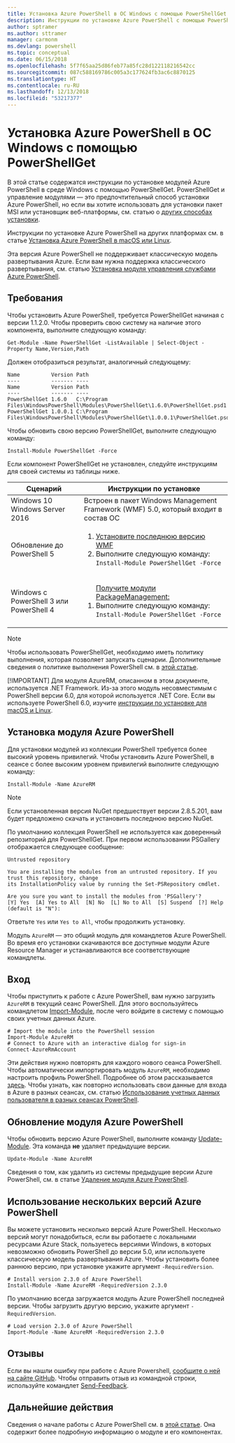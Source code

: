 ```yaml
---
title: Установка Azure PowerShell в ОС Windows с помощью PowerShellGet
description: Инструкции по установке Azure PowerShell с помощью PowerShellGet
author: sptramer
ms.author: sttramer
manager: carmonm
ms.devlang: powershell
ms.topic: conceptual
ms.date: 06/15/2018
ms.openlocfilehash: 5f7f65aa25d86feb77a85fc28d122118216542cc
ms.sourcegitcommit: 087c588169786c005a3c177624fb3ac6c8870125
ms.translationtype: HT
ms.contentlocale: ru-RU
ms.lasthandoff: 12/13/2018
ms.locfileid: "53217377"
---
```

# <a name="install-azure-powershell-on-windows-with-powershellget"></a>Установка Azure PowerShell в ОС Windows с помощью PowerShellGet

В этой статье содержатся инструкции по установке модулей Azure PowerShell в среде Windows с помощью PowerShellGet. PowerShellGet и управление модулями — это предпочтительный способ установки Azure PowerShell, но если вы хотите использовать для установки пакет MSI или установщик веб-платформы, см. статью о [других способах установки](other-install.md).

Инструкции по установке Azure PowerShell на других платформах см. в статье [Установка Azure PowerShell в macOS или Linux](install-azurermps-maclinux.md).

Эта версия Azure PowerShell не поддерживает классическую модель развертывания Azure. Если вам нужна поддержка классического развертывания, см. статью [Установка модуля управления службами Azure PowerShell](/powershell/azure/servicemanagement/install-azure-ps).

## <a name="requirements"></a>Требования

Чтобы установить Azure PowerShell, требуется PowerShellGet начиная с версии 1.1.2.0. Чтобы проверить свою систему на наличие этого компонента, выполните следующую команду:

```powershell-interactive
Get-Module -Name PowerShellGet -ListAvailable | Select-Object -Property Name,Version,Path
```

Должен отобразиться результат, аналогичный следующему:

```output
Name          Version Path
----          ------- ----
Name          Version Path
----          ------- ----
PowerShellGet 1.6.0   C:\Program Files\WindowsPowerShell\Modules\PowerShellGet\1.6.0\PowerShellGet.psd1
PowerShellGet 1.0.0.1 C:\Program Files\WindowsPowerShell\Modules\PowerShellGet\1.0.0.1\PowerShellGet.psd1
```

Чтобы обновить свою версию PowerShellGet, выполните следующую команду:

```powershell-interactive
Install-Module PowerShellGet -Force
```

Если компонент PowerShellGet не установлен, следуйте инструкциям для своей системы из таблицы ниже.

|Сценарий|Инструкции по установке|
|---|---|
|Windows 10<br/>Windows Server 2016|Встроен в пакет Windows Management Framework (WMF) 5.0, который входит в состав ОС|
|Обновление до PowerShell 5| <ol><li>[Установите последнюю версию WMF](https://www.microsoft.com/en-us/download/details.aspx?id=54616)</li><li>Выполните следующую команду:<br/>```Install-Module PowerShellGet -Force```</li></ol>|
|Windows с PowerShell 3 или PowerShell 4|<ol><il>[Получите модули PackageManagement:](http://go.microsoft.com/fwlink/?LinkID=746217)</il><li>Выполните следующую команду:<br/>```Install-Module PowerShellGet -Force```</li></ol>|

> [!NOTE]
> Чтобы использовать PowerShellGet, необходимо иметь политику выполнения, которая позволяет запускать сценарии. Дополнительные сведения о политике выполнения PowerShell см. в [этой статье](/powershell/module/microsoft.powershell.core/about/about_execution_policies).
>
> [!IMPORTANT]
> Для модуля AzureRM, описанном в этом документе, используется .NET Framework. Из-за этого модуль несовместимым с PowerShell версии 6.0, для которой используется .NET Core. Если вы используете PowerShell 6.0, изучите [инструкции по установке для macOS и Linux](install-azurermps-maclinux.md).

## <a name="install-the-azure-powershell-module"></a>Установка модуля Azure PowerShell

Для установки модулей из коллекции PowerShell требуется более высокий уровень привилегий. Чтобы установить Azure PowerShell, в сеансе с более высоким уровнем привилегий выполните следующую команду:

```powershell-interactive
Install-Module -Name AzureRM
```

> [!NOTE]
>  Если установленная версия NuGet предшествует версии 2.8.5.201, вам будет предложено скачать и установить последнюю версию NuGet.

По умолчанию коллекция PowerShell не используется как доверенный репозиторий для PowerShellGet. При первом использовании PSGallery отображается следующее сообщение:

```output
Untrusted repository

You are installing the modules from an untrusted repository. If you trust this repository, change
its InstallationPolicy value by running the Set-PSRepository cmdlet.

Are you sure you want to install the modules from 'PSGallery'?
[Y] Yes  [A] Yes to All  [N] No  [L] No to All  [S] Suspend  [?] Help (default is "N"):
```

Ответьте `Yes` или `Yes to All`, чтобы продолжить установку.

Модуль `AzureRM` — это общий модуль для командлетов Azure PowerShell. Во время его установки скачиваются все доступные модули Azure Resource Manager и устанавливаются все соответствующие командлеты.

## <a name="sign-in"></a>Вход

Чтобы приступить к работе с Azure PowerShell, вам нужно загрузить `AzureRM` в текущий сеанс PowerShell. Для этого воспользуйтесь командлетом [Import-Module](/powershell/module/Microsoft.PowerShell.Core/Import-Module), после чего войдите в систему с помощью своих учетных данных Azure.

```powershell-interactive
# Import the module into the PowerShell session
Import-Module AzureRM
# Connect to Azure with an interactive dialog for sign-in
Connect-AzureRmAccount
```

Эти действия нужно повторять для каждого нового сеанса PowerShell. Чтобы автоматически импортировать модуль `AzureRM`, необходимо настроить профиль PowerShell. Подробнее об этом рассказывается [здесь](/powershell/module/microsoft.powershell.core/about/about_profiles).
Чтобы узнать, как повторно использовать свои данные для входа в Azure в разных сеансах, см. статью [Использование учетных данных пользователя в разных сеансах PowerShell](context-persistence.md).

## <a name="update-the-azure-powershell-module"></a>Обновление модуля Azure PowerShell

Чтобы обновить версию Azure PowerShell, выполните команду [Update-Module](/powershell/module/powershellget/update-module). Эта команда __не__ удаляет предыдущие версии.

```powershell-interactive
Update-Module -Name AzureRM
```

Сведения о том, как удалить из системы предыдущие версии Azure PowerShell, см. в статье [Удаление модуля Azure PowerShell](uninstall-azurerm-ps.md).

## <a name="use-multiple-versions-of-azure-powershell"></a>Использование нескольких версий Azure PowerShell

Вы можете установить несколько версий Azure PowerShell. Несколько версий могут понадобиться, если вы работаете с локальными ресурсами Azure Stack, пользуетесь версиями Windows, в которых невозможно обновить PowerShell до версии 5.0, или используете классическую модель развертывания Azure. Чтобы установить более раннюю версию, при установке укажите аргумент `-RequiredVersion`.

```powershell-interactive
# Install version 2.3.0 of Azure PowerShell
Install-Module -Name AzureRM -RequiredVersion 2.3.0
```

По умолчанию всегда загружается модуль Azure PowerShell последней версии. Чтобы загрузить другую версию, укажите аргумент `-RequiredVersion`.

```powershell-interactive
# Load version 2.3.0 of Azure PowerShell
Import-Module -Name AzureRM -RequiredVersion 2.3.0
```

## <a name="provide-feedback"></a>Отзывы

Если вы нашли ошибку при работе с Azure Powershell, [сообщите о ней на сайте GitHub](https://github.com/Azure/azure-powershell/issues).
Чтобы отправить отзыв из командной строки, используйте командлет [Send-Feedback](/powershell/module/azurerm.profile/send-feedback).

## <a name="next-steps"></a>Дальнейшие действия

Сведения о начале работы с Azure PowerShell см. в [этой статье](get-started-azureps.md). Она содержит более подробную информацию о модуле и его компонентах.
